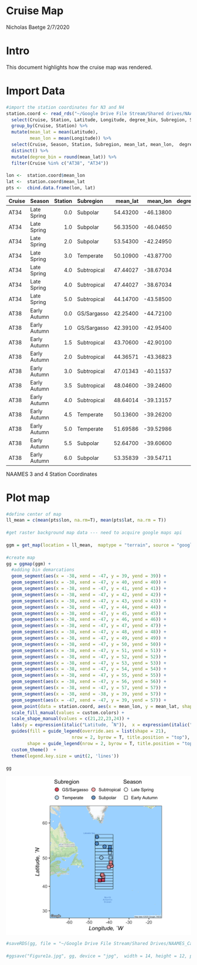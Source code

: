 Cruise Map
================
Nicholas Baetge
2/7/2020

# Intro

This document highlights how the cruise map was rendered.

# Import Data

``` r
#import the station coordinates for N3 and N4
station.coord <- read_rds("~/Google Drive File Stream/Shared drives/NAAMES_Carlson/DATA/FINAL/MANUSCRIPT_DATA/Export_MS/Output/processed_bf.2.2020.rds") %>% 
  select(Cruise, Station, Latitude, Longitude, degree_bin, Subregion, Season) %>% 
  group_by(Cruise, Station) %>% 
  mutate(mean_lat = mean(Latitude),
         mean_lon = mean(Longitude)) %>% 
  select(Cruise, Season, Station, Subregion, mean_lat, mean_lon,  degree_bin) %>%
  distinct() %>% 
  mutate(degree_bin = round(mean_lat)) %>% 
  filter(Cruise %in% c("AT38", "AT34")) 

lon <-  station.coord$mean_lon
lat <-  station.coord$mean_lat
pts <-  cbind.data.frame(lon, lat)
```

| Cruise | Season       | Station | Subregion   | mean\_lat |  mean\_lon | degree\_bin |
| :----- | :----------- | ------: | :---------- | --------: | ---------: | ----------: |
| AT34   | Late Spring  |     0.0 | Subpolar    |  54.43200 | \-46.13800 |          54 |
| AT34   | Late Spring  |     1.0 | Subpolar    |  56.33500 | \-46.04650 |          56 |
| AT34   | Late Spring  |     2.0 | Subpolar    |  53.54300 | \-42.24950 |          54 |
| AT34   | Late Spring  |     3.0 | Temperate   |  50.10900 | \-43.87700 |          50 |
| AT34   | Late Spring  |     4.0 | Subtropical |  47.44027 | \-38.67034 |          47 |
| AT34   | Late Spring  |     4.0 | Subtropical |  47.44027 | \-38.67034 |          47 |
| AT34   | Late Spring  |     5.0 | Subtropical |  44.14700 | \-43.58500 |          44 |
| AT38   | Early Autumn |     0.0 | GS/Sargasso |  42.25400 | \-44.72100 |          42 |
| AT38   | Early Autumn |     1.0 | GS/Sargasso |  42.39100 | \-42.95400 |          42 |
| AT38   | Early Autumn |     1.5 | Subtropical |  43.70600 | \-42.90100 |          44 |
| AT38   | Early Autumn |     2.0 | Subtropical |  44.36571 | \-43.36823 |          44 |
| AT38   | Early Autumn |     3.0 | Subtropical |  47.01343 | \-40.11537 |          47 |
| AT38   | Early Autumn |     3.5 | Subtropical |  48.04600 | \-39.24600 |          48 |
| AT38   | Early Autumn |     4.0 | Subtropical |  48.64014 | \-39.13157 |          49 |
| AT38   | Early Autumn |     4.5 | Temperate   |  50.13600 | \-39.26200 |          50 |
| AT38   | Early Autumn |     5.0 | Temperate   |  51.69586 | \-39.52986 |          52 |
| AT38   | Early Autumn |     5.5 | Subpolar    |  52.64700 | \-39.60600 |          53 |
| AT38   | Early Autumn |     6.0 | Subpolar    |  53.35839 | \-39.54711 |          53 |

NAAMES 3 and 4 Station Coordinates

# Plot map

``` r
#define center of map
ll_mean = c(mean(pts$lon, na.rm=T), mean(pts$lat, na.rm = T))

#get raster background map data --- need to acquire google maps api

ggm = get_map(location = ll_mean,  maptype = "terrain", source = "google", zoom=4, color="color")

#create map
gg = ggmap(ggm) + 
  #adding bin demarcations
  geom_segment(aes(x = -38, xend = -47, y = 39, yend = 39)) +
  geom_segment(aes(x = -38, xend = -47, y = 40, yend = 40)) +
  geom_segment(aes(x = -38, xend = -47, y = 41, yend = 41)) +
  geom_segment(aes(x = -38, xend = -47, y = 42, yend = 42)) +
  geom_segment(aes(x = -38, xend = -47, y = 43, yend = 43)) +
  geom_segment(aes(x = -38, xend = -47, y = 44, yend = 44)) +
  geom_segment(aes(x = -38, xend = -47, y = 45, yend = 45)) +
  geom_segment(aes(x = -38, xend = -47, y = 46, yend = 46)) +
  geom_segment(aes(x = -38, xend = -47, y = 47, yend = 47)) +
  geom_segment(aes(x = -38, xend = -47, y = 48, yend = 48)) +
  geom_segment(aes(x = -38, xend = -47, y = 49, yend = 49)) +
  geom_segment(aes(x = -38, xend = -47, y = 50, yend = 50)) +
  geom_segment(aes(x = -38, xend = -47, y = 51, yend = 51)) +
  geom_segment(aes(x = -38, xend = -47, y = 52, yend = 52)) +
  geom_segment(aes(x = -38, xend = -47, y = 53, yend = 53)) +
  geom_segment(aes(x = -38, xend = -47, y = 54, yend = 54)) +
  geom_segment(aes(x = -38, xend = -47, y = 55, yend = 55)) +
  geom_segment(aes(x = -38, xend = -47, y = 56, yend = 56)) +
  geom_segment(aes(x = -38, xend = -47, y = 57, yend = 57)) +
  geom_segment(aes(x = -38, xend = -38, y = 39, yend = 57)) +
  geom_segment(aes(x = -47, xend = -47, y = 39, yend = 57)) +
  geom_point(data = station.coord, aes(x = mean_lon, y = mean_lat, shape = Season, fill = Subregion), color = " black", size = 8, alpha = 0.7, stroke = 2) +
  scale_fill_manual(values = custom.colors) + 
  scale_shape_manual(values = c(21,22,23,24)) +
  labs(y = expression(italic("Latitude, ˚N")),  x = expression(italic("Longitude, ˚W"))) +
  guides(fill = guide_legend(override.aes = list(shape = 21),
                         nrow = 2, byrow = T, title.position = "top"),
        shape = guide_legend(nrow = 2, byrow = T, title.position = "top")) +
  custom_theme()  +
  theme(legend.key.size = unit(2, 'lines'))

gg
```

<img src="Cruise_Map_files/figure-gfm/unnamed-chunk-4-1.png" style="display: block; margin: auto;" />

``` r
#saveRDS(gg, file = "~/Google Drive File Stream/Shared Drives/NAAMES_Carlson/DATA/FINAL/MANUSCRIPT_DATA/Export_MS/Figures/Cruise_Map.rds")

#ggsave("Figure1a.jpg", gg, device = "jpg",  width = 14, height = 12, path ="~/Desktop/Export_MS/Submission2/") 
```
